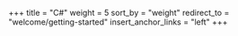 +++
title = "C#"
weight = 5
sort_by = "weight"
redirect_to = "welcome/getting-started"
insert_anchor_links = "left"
+++
